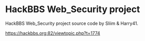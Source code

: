# HackBBS Web_Security project

HackBBS Web_Security project source code by Sliim & Harry41.

https://hackbbs.org:82/viewtopic.php?t=1774
